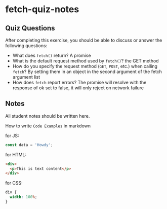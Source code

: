 # fetch-quiz-notes

## Quiz Questions

After completing this exercise, you should be able to discuss or answer the following questions:

- What does `fetch()` return?
  A promise
- What is the default request method used by `fetch()`?
  the GET method
- How do you specify the request method (`GET`, `POST`, etc.) when calling `fetch`?
  By setting them in an object in the second argument of the fetch argument list
- How does `fetch` report errors?
  The promise will resolve with the response of ok set to false, it will only reject on network failure

## Notes

All student notes should be written here.

How to write `Code Examples` in markdown

for JS:

```javascript
const data = 'Howdy';
```

for HTML:

```html
<div>
  <p>This is text content</p>
</div>
```

for CSS:

```css
div {
  width: 100%;
}
```
